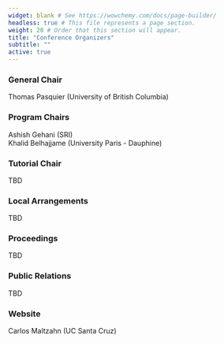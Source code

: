 ```yaml
---
widget: blank # See https://wowchemy.com/docs/page-builder/
headless: true # This file represents a page section.
weight: 20 # Order that this section will appear.
title: "Conference Organizers"
subtitle: ""
active: true
---
```


<!--
<div id="twitter-feed" style="float:right; width:30%; text-align:right; margin-top:-10px; ">
<a class="twitter-timeline" data-width="300" data-height="800" data-theme="light" href="https://twitter.com/acmrep?ref_src=twsrc%5Etfw">Tweets by acmrep</a> <script async src="https://platform.twitter.com/widgets.js" charset="utf-8"></script></div>
-->

### General Chair
Thomas Pasquier (University of British Columbia)  

### Program Chairs
Ashish Gehani (SRI)  
Khalid Belhajjame (University Paris - Dauphine)

### Tutorial Chair
TBD  

### Local Arrangements
TBD  
  
### Proceedings
TBD  

### Public Relations
TBD  

### Website
Carlos Maltzahn (UC Santa Cruz)